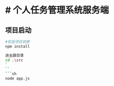 # # 个人任务管理系统服务端

## 项目启动

```sh
#安装项目依赖
npm install
```

```sh
进去跟目录
cd .\src
`
``
```sh
node app.js
```

